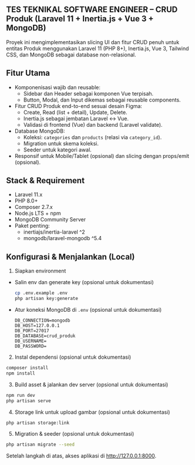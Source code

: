 ## TES TEKNIKAL SOFTWARE ENGINEER – CRUD Produk (Laravel 11 + Inertia.js + Vue 3 + MongoDB)

Proyek ini mengimplementasikan slicing UI dan fitur CRUD penuh untuk entitas Produk menggunakan Laravel 11 (PHP 8+), Inertia.js, Vue 3, Tailwind CSS, dan MongoDB sebagai database non-relasional.

## Fitur Utama

-   Komponenisasi wajib dan reusable:
    -   Sidebar dan Header sebagai komponen Vue terpisah.
    -   Button, Modal, dan Input dikemas sebagai reusable components.
-   Fitur CRUD Produk end-to-end sesuai desain Figma:
    -   Create, Read (list + detail), Update, Delete.
    -   Inertia.js sebagai jembatan Laravel ↔ Vue.
    -   Validasi di frontend (Vue) dan backend (Laravel validate).
-   Database MongoDB:
    -   Koleksi: `categories` dan `products` (relasi via `category_id`).
    -   Migration untuk skema koleksi.
    -   Seeder untuk kategori awal.
-   Responsif untuk Mobile/Tablet (opsional) dan slicing dengan props/emit (opsional).

## Stack & Requirement

-   Laravel 11.x
-   PHP 8.0+
-   Composer 2.7.x
-   Node.js LTS + npm
-   MongoDB Community Server
-   Paket penting:
    -   inertiajs/inertia-laravel ^2
    -   mongodb/laravel-mongodb ^5.4

## Konfigurasi & Menjalankan (Local)

1. Siapkan environment

-   Salin env dan generate key (opsional untuk dokumentasi)

    ```bash
    cp .env.example .env
    php artisan key:generate
    ```

-   Atur koneksi MongoDB di `.env` (opsional untuk dokumentasi)
    ```env
    DB_CONNECTION=mongodb
    DB_HOST=127.0.0.1
    DB_PORT=27017
    DB_DATABASE=crud_produk
    DB_USERNAME=
    DB_PASSWORD=
    ```

2. Instal dependensi (opsional untuk dokumentasi)

```bash
composer install
npm install
```

3. Build asset & jalankan dev server (opsional untuk dokumentasi)

```bash
npm run dev
php artisan serve
```

4. Storage link untuk upload gambar (opsional untuk dokumentasi)

```bash
php artisan storage:link
```

5. Migration & seeder (opsional untuk dokumentasi)

```bash
php artisan migrate --seed
```

Setelah langkah di atas, akses aplikasi di http://127.0.0.1:8000.
